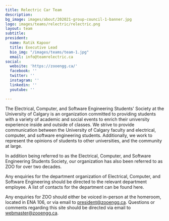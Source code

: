 ```yaml
---
title: Relectric Car Team
description: 
bg_image: images/about/202021-group-council-1-banner.jpg
logo: images/teams/relectric/relectric.png
layout: team
subtitle: 
president:
  name: Ratik Kapoor
  title: Executive Lead
  bio_img: "/images/teams/team-1.jpg"
  email: info@teamrelectric.ca
social:
  website: 'https://zooengg.ca/'
  facebook: ''
  twitter: ''
  instagram: ''
  linkedin: ''
  youtube: ''

---
```

The Electrical, Computer, and Software Engineering Students' Society at the University of Calgary is an organization committed to providing students with a variety of academic and social events to enrich their university experience inside and outside of classes. We strive to provide communication between the University of Calgary faculty and electrical, computer, and software engineering students. Additionally, we work to represent the opinions of students to other universities, and the community at large.

In addition being referred to as the Electrical, Computer, and Software Engineering Students Society, our organization has also been referred to as ZOO for over two decades.

Any enquiries for the department organization of Electrical, Computer, and Software Engineering should be directed to the relevant department employee. A list of contacts for the department can be found here.

Any enquiries for ZOO should either be voiced in-person at the homeroom, located in ENA 106, or via email to president@zooengg.ca. Questions or comments regarding this site should be directed via email to webmaster@zooengg.ca.